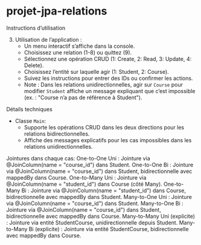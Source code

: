 # projet-jpa-relations

Instructions d’utilisation

3. Utilisation de l’application :
   - Un menu interactif s’affiche dans la console.
   - Choisissez une relation (1-8) ou quittez (9).
   - Sélectionnez une opération CRUD (1: Create, 2: Read, 3: Update, 4: Delete).
   - Choisissez l’entité sur laquelle agir (1: Student, 2: Course).
   - Suivez les instructions pour entrer des IDs ou confirmer les actions.
   - Note : Dans les relations unidirectionnelles, agir sur `Course` pour modifier `Student` affiche un message expliquant que c’est impossible (ex. : "Course n’a pas de référence à Student").

 Détails techniques

- Classe `Main`:
  - Supporte les opérations CRUD dans les deux directions pour les relations bidirectionnelles.
  - Affiche des messages explicatifs pour les cas impossibles dans les relations unidirectionnelles.

Jointures dans chaque cas:
One-to-One Uni : Jointure via @JoinColumn(name = "course_id") dans Student.
One-to-One Bi : Jointure via @JoinColumn(name = "course_id") dans Student, bidirectionnelle avec mappedBy dans Course.
One-to-Many Uni : Jointure via @JoinColumn(name = "student_id") dans Course (côté Many).
One-to-Many Bi : Jointure via @JoinColumn(name = "student_id") dans Course, bidirectionnelle avec mappedBy dans Student.
Many-to-One Uni : Jointure via @JoinColumn(name = "course_id") dans Student.
Many-to-One Bi : Jointure via @JoinColumn(name = "course_id") dans Student, bidirectionnelle avec mappedBy dans Course.
Many-to-Many Uni (explicite) : Jointure via entité StudentCourse, unidirectionnelle depuis Student.
Many-to-Many Bi (explicite) : Jointure via entité StudentCourse, bidirectionnelle avec mappedBy dans Course.
